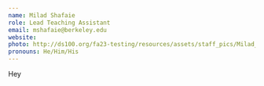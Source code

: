 ```yaml
---
name: Milad Shafaie
role: Lead Teaching Assistant
email: mshafaie@berkeley.edu
website: 
photo: http://ds100.org/fa23-testing/resources/assets/staff_pics/Milad_Shafaie.jpg
pronouns: He/Him/His
---
```

Hey
